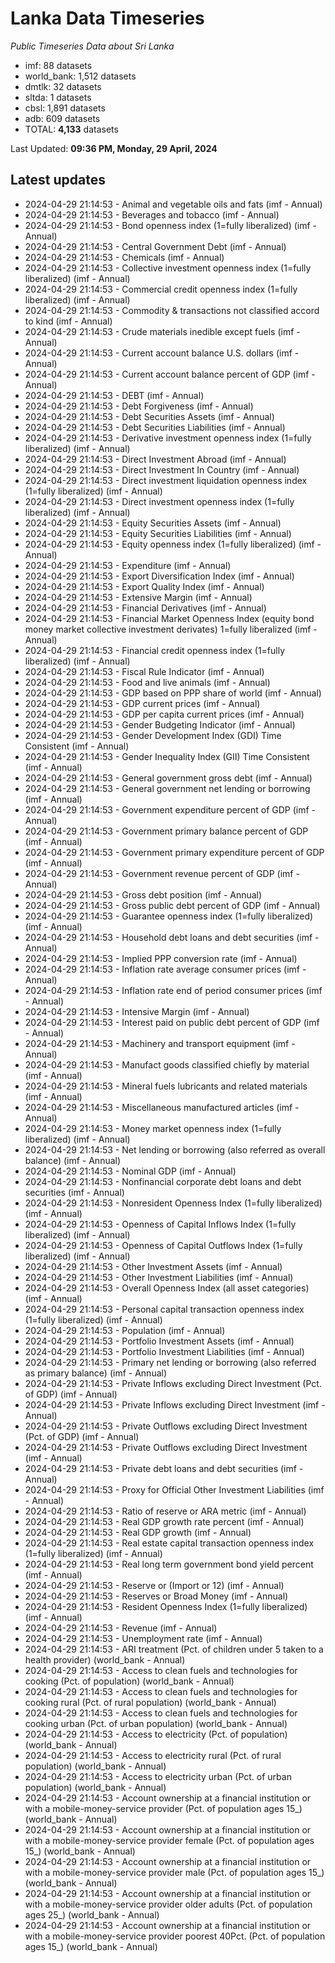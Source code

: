 # Lanka Data Timeseries
*Public Timeseries Data about Sri Lanka*

* imf: 88 datasets
* world_bank: 1,512 datasets
* dmtlk: 32 datasets
* sltda: 1 datasets
* cbsl: 1,891 datasets
* adb: 609 datasets
* TOTAL: **4,133** datasets

Last Updated: **09:36 PM, Monday, 29 April, 2024**

## Latest updates

* 2024-04-29 21:14:53 - Animal and vegetable oils and fats (imf - Annual)
* 2024-04-29 21:14:53 - Beverages and tobacco (imf - Annual)
* 2024-04-29 21:14:53 - Bond openness index (1=fully liberalized) (imf - Annual)
* 2024-04-29 21:14:53 - Central Government Debt (imf - Annual)
* 2024-04-29 21:14:53 - Chemicals (imf - Annual)
* 2024-04-29 21:14:53 - Collective investment openness index (1=fully liberalized) (imf - Annual)
* 2024-04-29 21:14:53 - Commercial credit openness index (1=fully liberalized) (imf - Annual)
* 2024-04-29 21:14:53 - Commodity & transactions not classified accord to kind (imf - Annual)
* 2024-04-29 21:14:53 - Crude materials inedible except fuels (imf - Annual)
* 2024-04-29 21:14:53 - Current account balance U.S. dollars (imf - Annual)
* 2024-04-29 21:14:53 - Current account balance percent of GDP (imf - Annual)
* 2024-04-29 21:14:53 - DEBT (imf - Annual)
* 2024-04-29 21:14:53 - Debt Forgiveness (imf - Annual)
* 2024-04-29 21:14:53 - Debt Securities Assets (imf - Annual)
* 2024-04-29 21:14:53 - Debt Securities Liabilities (imf - Annual)
* 2024-04-29 21:14:53 - Derivative investment openness index (1=fully liberalized) (imf - Annual)
* 2024-04-29 21:14:53 - Direct Investment Abroad (imf - Annual)
* 2024-04-29 21:14:53 - Direct Investment In Country (imf - Annual)
* 2024-04-29 21:14:53 - Direct investment liquidation openness index (1=fully liberalized) (imf - Annual)
* 2024-04-29 21:14:53 - Direct investment openness index (1=fully liberalized) (imf - Annual)
* 2024-04-29 21:14:53 - Equity Securities Assets (imf - Annual)
* 2024-04-29 21:14:53 - Equity Securities Liabilities (imf - Annual)
* 2024-04-29 21:14:53 - Equity openness index (1=fully liberalized) (imf - Annual)
* 2024-04-29 21:14:53 - Expenditure (imf - Annual)
* 2024-04-29 21:14:53 - Export Diversification Index (imf - Annual)
* 2024-04-29 21:14:53 - Export Quality Index (imf - Annual)
* 2024-04-29 21:14:53 - Extensive Margin (imf - Annual)
* 2024-04-29 21:14:53 - Financial Derivatives (imf - Annual)
* 2024-04-29 21:14:53 - Financial Market Openness Index (equity bond money market collective investment derivates) 1=fully liberalized (imf - Annual)
* 2024-04-29 21:14:53 - Financial credit openness index (1=fully liberalized) (imf - Annual)
* 2024-04-29 21:14:53 - Fiscal Rule Indicator (imf - Annual)
* 2024-04-29 21:14:53 - Food and live animals (imf - Annual)
* 2024-04-29 21:14:53 - GDP based on PPP share of world (imf - Annual)
* 2024-04-29 21:14:53 - GDP current prices (imf - Annual)
* 2024-04-29 21:14:53 - GDP per capita current prices (imf - Annual)
* 2024-04-29 21:14:53 - Gender Budgeting Indicator (imf - Annual)
* 2024-04-29 21:14:53 - Gender Development Index (GDI) Time Consistent (imf - Annual)
* 2024-04-29 21:14:53 - Gender Inequality Index (GII) Time Consistent (imf - Annual)
* 2024-04-29 21:14:53 - General government gross debt (imf - Annual)
* 2024-04-29 21:14:53 - General government net lending or borrowing (imf - Annual)
* 2024-04-29 21:14:53 - Government expenditure percent of GDP (imf - Annual)
* 2024-04-29 21:14:53 - Government primary balance percent of GDP (imf - Annual)
* 2024-04-29 21:14:53 - Government primary expenditure percent of GDP (imf - Annual)
* 2024-04-29 21:14:53 - Government revenue percent of GDP (imf - Annual)
* 2024-04-29 21:14:53 - Gross debt position (imf - Annual)
* 2024-04-29 21:14:53 - Gross public debt percent of GDP (imf - Annual)
* 2024-04-29 21:14:53 - Guarantee openness index (1=fully liberalized) (imf - Annual)
* 2024-04-29 21:14:53 - Household debt loans and debt securities (imf - Annual)
* 2024-04-29 21:14:53 - Implied PPP conversion rate (imf - Annual)
* 2024-04-29 21:14:53 - Inflation rate average consumer prices (imf - Annual)
* 2024-04-29 21:14:53 - Inflation rate end of period consumer prices (imf - Annual)
* 2024-04-29 21:14:53 - Intensive Margin (imf - Annual)
* 2024-04-29 21:14:53 - Interest paid on public debt percent of GDP (imf - Annual)
* 2024-04-29 21:14:53 - Machinery and transport equipment (imf - Annual)
* 2024-04-29 21:14:53 - Manufact goods classified chiefly by material (imf - Annual)
* 2024-04-29 21:14:53 - Mineral fuels lubricants and related materials (imf - Annual)
* 2024-04-29 21:14:53 - Miscellaneous manufactured articles (imf - Annual)
* 2024-04-29 21:14:53 - Money market openness index (1=fully liberalized) (imf - Annual)
* 2024-04-29 21:14:53 - Net lending or borrowing (also referred as overall balance) (imf - Annual)
* 2024-04-29 21:14:53 - Nominal GDP (imf - Annual)
* 2024-04-29 21:14:53 - Nonfinancial corporate debt loans and debt securities (imf - Annual)
* 2024-04-29 21:14:53 - Nonresident Openness Index (1=fully liberalized) (imf - Annual)
* 2024-04-29 21:14:53 - Openness of Capital Inflows Index (1=fully liberalized) (imf - Annual)
* 2024-04-29 21:14:53 - Openness of Capital Outflows Index (1=fully liberalized) (imf - Annual)
* 2024-04-29 21:14:53 - Other Investment Assets (imf - Annual)
* 2024-04-29 21:14:53 - Other Investment Liabilities (imf - Annual)
* 2024-04-29 21:14:53 - Overall Openness Index (all asset categories) (imf - Annual)
* 2024-04-29 21:14:53 - Personal capital transaction openness index (1=fully liberalized) (imf - Annual)
* 2024-04-29 21:14:53 - Population (imf - Annual)
* 2024-04-29 21:14:53 - Portfolio Investment Assets (imf - Annual)
* 2024-04-29 21:14:53 - Portfolio Investment Liabilities (imf - Annual)
* 2024-04-29 21:14:53 - Primary net lending or borrowing (also referred as primary balance) (imf - Annual)
* 2024-04-29 21:14:53 - Private Inflows excluding Direct Investment (Pct. of GDP) (imf - Annual)
* 2024-04-29 21:14:53 - Private Inflows excluding Direct Investment (imf - Annual)
* 2024-04-29 21:14:53 - Private Outflows excluding Direct Investment (Pct. of GDP) (imf - Annual)
* 2024-04-29 21:14:53 - Private Outflows excluding Direct Investment (imf - Annual)
* 2024-04-29 21:14:53 - Private debt loans and debt securities (imf - Annual)
* 2024-04-29 21:14:53 - Proxy for Official Other Investment Liabilities (imf - Annual)
* 2024-04-29 21:14:53 - Ratio of reserve or ARA metric (imf - Annual)
* 2024-04-29 21:14:53 - Real GDP growth rate percent (imf - Annual)
* 2024-04-29 21:14:53 - Real GDP growth (imf - Annual)
* 2024-04-29 21:14:53 - Real estate capital transaction openness index (1=fully liberalized) (imf - Annual)
* 2024-04-29 21:14:53 - Real long term government bond yield percent (imf - Annual)
* 2024-04-29 21:14:53 - Reserve or (Import or 12) (imf - Annual)
* 2024-04-29 21:14:53 - Reserves or Broad Money (imf - Annual)
* 2024-04-29 21:14:53 - Resident Openness Index (1=fully liberalized) (imf - Annual)
* 2024-04-29 21:14:53 - Revenue (imf - Annual)
* 2024-04-29 21:14:53 - Unemployment rate (imf - Annual)
* 2024-04-29 21:14:53 - ARI treatment (Pct. of children under 5 taken to a health provider) (world_bank - Annual)
* 2024-04-29 21:14:53 - Access to clean fuels and technologies for cooking (Pct. of population) (world_bank - Annual)
* 2024-04-29 21:14:53 - Access to clean fuels and technologies for cooking rural (Pct. of rural population) (world_bank - Annual)
* 2024-04-29 21:14:53 - Access to clean fuels and technologies for cooking urban (Pct. of urban population) (world_bank - Annual)
* 2024-04-29 21:14:53 - Access to electricity (Pct. of population) (world_bank - Annual)
* 2024-04-29 21:14:53 - Access to electricity rural (Pct. of rural population) (world_bank - Annual)
* 2024-04-29 21:14:53 - Access to electricity urban (Pct. of urban population) (world_bank - Annual)
* 2024-04-29 21:14:53 - Account ownership at a financial institution or with a mobile-money-service provider (Pct. of population ages 15_) (world_bank - Annual)
* 2024-04-29 21:14:53 - Account ownership at a financial institution or with a mobile-money-service provider female (Pct. of population ages 15_) (world_bank - Annual)
* 2024-04-29 21:14:53 - Account ownership at a financial institution or with a mobile-money-service provider male (Pct. of population ages 15_) (world_bank - Annual)
* 2024-04-29 21:14:53 - Account ownership at a financial institution or with a mobile-money-service provider older adults (Pct. of population ages 25_) (world_bank - Annual)
* 2024-04-29 21:14:53 - Account ownership at a financial institution or with a mobile-money-service provider poorest 40Pct. (Pct. of population ages 15_) (world_bank - Annual)